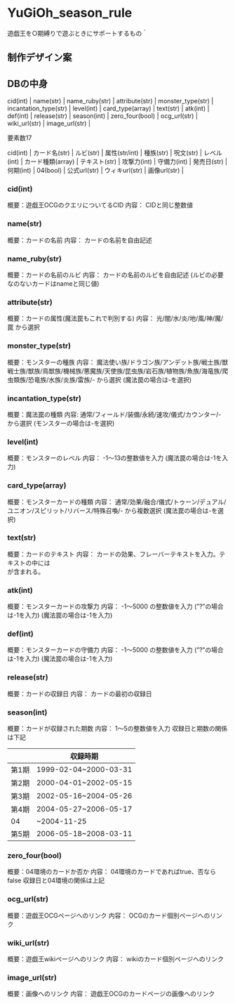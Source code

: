 # YuGiOh_season_rule
遊戯王を○期縛りで遊ぶときにサポートするもの｀

## 制作デザイン案


## DBの中身
cid(int) | name(str) | name_ruby(str) | attribute(str) | monster_type(str) | incantation_type(str) | level(int) | card_type(array) | text(str) | atk(int) | def(int) | release(str) | season(int) | zero_four(bool) | ocg_url(str) | wiki_url(str) | image_url(str) |

要素数17

cid(int) | カード名(str) | ルビ(str) | 属性(str/int) | 種族(str) | 呪文(str) | レベル(int) | カード種類(array) | テキスト(str) | 攻撃力(int) | 守備力(int) | 発売日(str) | 何期(int) | 04(bool) | 公式url(str) | ウィキurl(str) | 画像url(str) |

### cid(int)

概要：遊戯王OCGのクエリについてるCID
内容：
CIDと同じ整数値

### name(str)

概要：カードの名前
内容：
カードの名前を自由記述

### name_ruby(str)

概要：カードの名前のルビ
内容：
カードの名前のルビを自由記述
(ルビの必要なのないカードはnameと同じ値)

### attribute(str)

概要：カードの属性(魔法罠もこれで判別する)
内容：
光/闇/水/炎/地/風/神/魔/罠 から選択

### monster_type(str)

概要：モンスターの種族
内容：
魔法使い族/ドラゴン族/アンデット族/戦士族/獣戦士族/獣族/鳥獣族/機械族/悪魔族/天使族/昆虫族/岩石族/植物族/魚族/海竜族/爬虫類族/恐竜族/水族/炎族/雷族/- から選択
(魔法罠の場合は-を選択)

### incantation_type(str)

概要：魔法罠の種類
内容:
通常/フィールド/装備/永続/速攻/儀式/カウンター/- から選択
(モンスターの場合は-を選択)

### level(int)

概要：モンスターのレベル
内容：
-1〜13の整数値を入力
(魔法罠の場合は-1を入力)

### card_type(array)

概要：モンスターカードの種類
内容：
通常/効果/融合/儀式/トゥーン/デュアル/ユニオン/スピリット/リバース/特殊召喚/- から複数選択
(魔法罠の場合は-を選択)

### text(str)

概要：カードのテキスト
内容：
カードの効果、フレーバーテキストを入力。テキストの中には<br>が含まれる。

### atk(int)

概要：モンスターカードの攻撃力
内容：
-1〜5000 の整数値を入力
(”?”の場合は-1を入力)
(魔法罠の場合は-1を入力)

### def(int)

概要：モンスターカードの守備力
内容：
-1〜5000 の整数値を入力
(”?”の場合は-1を入力)
(魔法罠の場合は-1を入力)

### release(str)

概要：カードの収録日
内容：
カードの最初の収録日

### season(int)

概要：カードが収録された期数
内容：
1〜5の整数値を入力
収録日と期数の関係は下記

|  | 収録時期 |
| --- | --- |
| 第1期 | 1999-02-04~2000-03-31 |
| 第2期 | 2000-04-01~2002-05-15 |
| 第3期 | 2002-05-16~2004-05-26 |
| 第4期 | 2004-05-27~2006-05-17 |
| 04 | ~2004-11-25 |
| 第5期 | 2006-05-18~2008-03-11 |

### zero_four(bool)

概要：04環境のカードか否か
内容：
04環境のカードであればtrue、否ならfalse
収録日と04環境の関係は上記

### ocg_url(str)

概要：遊戯王OCGページへのリンク
内容：
OCGのカード個別ページへのリンク

### wiki_url(str)

概要：遊戯王wikiページへのリンク
内容：
wikiのカード個別ページへのリンク

### image_url(str)

概要：画像へのリンク
内容：
遊戯王OCGのカードページの画像へのリンク